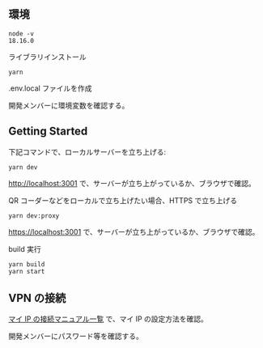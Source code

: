 ## 環境

```
node -v
18.16.0
```

ライブラリインストール

```
yarn
```

.env.local ファイルを作成

開発メンバーに環境変数を確認する。

## Getting Started

下記コマンドで、ローカルサーバーを立ち上げる:

```
yarn dev
```

[http://localhost:3001](http://localhost:3001) で、サーバーが立ち上がっているか、ブラウザで確認。

QR コーダーなどをローカルで立ち上げたい場合、HTTPS で立ち上げる

```
yarn dev:proxy
```

[https://localhost:3001](https://localhost:3001) で、サーバーが立ち上がっているか、ブラウザで確認。

build 実行

```
yarn build
yarn start
```

## VPN の接続

[マイ IP の接続マニュアル一覧](https://faq.interlink.or.jp/faq2/View/wcDisplayContent.aspx?sso_step=1&id=663) で、マイ IP の設定方法を確認。

開発メンバーにパスワード等を確認する。
